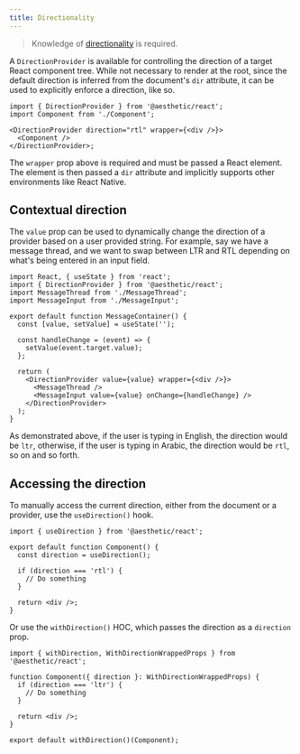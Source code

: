 ```yaml
---
title: Directionality
---
```


> Knowledge of [directionality](../../dev/css-in-js/direction.md) is required.

A `DirectionProvider` is available for controlling the direction of a target React component tree.
While not necessary to render at the root, since the default direction is inferred from the
document's `dir` attribute, it can be used to explicitly enforce a direction, like so.

```tsx
import { DirectionProvider } from '@aesthetic/react';
import Component from './Component';

<DirectionProvider direction="rtl" wrapper={<div />}>
  <Component />
</DirectionProvider>;
```

The `wrapper` prop above is required and must be passed a React element. The element is then passed
a `dir` attribute and implicitly supports other environments like React Native.

## Contextual direction

The `value` prop can be used to dynamically change the direction of a provider based on a user
provided string. For example, say we have a message thread, and we want to swap between LTR and RTL
depending on what's being entered in an input field.

```tsx
import React, { useState } from 'react';
import { DirectionProvider } from '@aesthetic/react';
import MessageThread from './MessageThread';
import MessageInput from './MessageInput';

export default function MessageContainer() {
  const [value, setValue] = useState('');

  const handleChange = (event) => {
    setValue(event.target.value);
  };

  return (
    <DirectionProvider value={value} wrapper={<div />}>
      <MessageThread />
      <MessageInput value={value} onChange={handleChange} />
    </DirectionProvider>
  );
}
```

As demonstrated above, if the user is typing in English, the direction would be `ltr`, otherwise, if
the user is typing in Arabic, the direction would be `rtl`, so on and so forth.

## Accessing the direction

To manually access the current direction, either from the document or a provider, use the
`useDirection()` hook.

```tsx {4,6}
import { useDirection } from '@aesthetic/react';

export default function Component() {
  const direction = useDirection();

  if (direction === 'rtl') {
    // Do something
  }

  return <div />;
}
```

Or use the `withDirection()` HOC, which passes the direction as a `direction` prop.

```tsx {3,4,11}
import { withDirection, WithDirectionWrappedProps } from '@aesthetic/react';

function Component({ direction }: WithDirectionWrappedProps) {
  if (direction === 'ltr') {
    // Do something
  }

  return <div />;
}

export default withDirection()(Component);
```
